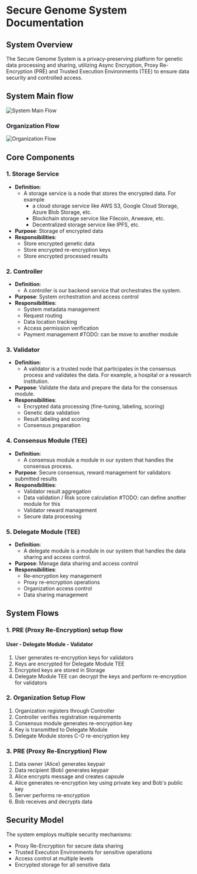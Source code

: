 # Secure Genome System Documentation

## System Overview

The Secure Genome System is a privacy-preserving platform for genetic data processing and sharing, utilizing Async Encryption, Proxy Re-Encryption (PRE) and Trusted Execution Environments (TEE) to ensure data security and controlled access.

## System Main flow

![System Main Flow](docs/flow/system-flow.png)

### Organization Flow

![Organization Flow](docs/flow/organization-flow.png)

## Core Components

### 1. Storage Service

- **Definition**:
  - A storage service is a node that stores the encrypted data. For example
    - a cloud storage service like AWS S3, Google Cloud Storage, Azure Blob Storage, etc.
    - Blockchain storage service like Filecoin, Arweave, etc.
    - Decentralized storage service like IPFS, etc.
- **Purpose**: Storage of encrypted data
- **Responsibilities**:
  - Store encrypted genetic data
  - Store encrypted re-encryption keys
  - Store encrypted processed results

### 2. Controller

- **Definition**:
  - A controller is our backend service that orchestrates the system.
- **Purpose**: System orchestration and access control
- **Responsibilities**:
  - System metadata management
  - Request routing
  - Data location tracking
  - Access permission verification
  - Payment management #TODO: can be move to another module

### 3. Validator

- **Definition**:
  - A validator is a trusted node that participates in the consensus process and validates the data. For example, a hospital or a research institution.
- **Purpose**: Validate the data and prepare the data for the consensus module.
- **Responsibilities**:
  - Encrypted data processing (fine-tuning, labeling, scoring)
  - Genetic data validation
  - Result labeling and scoring
  - Consensus preparation

### 4. Consensus Module (TEE)

- **Definition**:
  - A consensus module a module in our system that handles the consensus process.
- **Purpose**: Secure consensus, reward management for validators submitted results
- **Responsibilities**:
  - Validator result aggregation
  - Data validation / Risk score calculation #TODO: can define another module for this
  - Validator reward management
  - Secure data processing

### 5. Delegate Module (TEE)

- **Definition**:
  - A delegate module is a module in our system that handles the data sharing and access control.
- **Purpose**: Manage data sharing and access control
- **Responsibilities**:
  - Re-encryption key management
  - Proxy re-encryption operations
  - Organization access control
  - Data sharing management

## System Flows

### 1. PRE (Proxy Re-Encryption) setup flow

#### User - Delegate Module - Validator

1. User generates re-encryption keys for validators
2. Keys are encrypted for Delegate Module TEE
3. Encrypted keys are stored in Storage
4. Delegate Module TEE can decrypt the keys and perform re-encryption for validators

### 2. Organization Setup Flow

1. Organization registers through Controller
2. Controller verifies registration requirements
3. Consensus module generates re-encryption key
4. Key is transmitted to Delegate Module
5. Delegate Module stores C-O re-encryption key

### 3. PRE (Proxy Re-Encryption) Flow

1. Data owner (Alice) generates keypair
2. Data recipient (Bob) generates keypair
3. Alice encrypts message and creates capsule
4. Alice generates re-encryption key using private key and Bob's public key
5. Server performs re-encryption
6. Bob receives and decrypts data

## Security Model

The system employs multiple security mechanisms:

- Proxy Re-Encryption for secure data sharing
- Trusted Execution Environments for sensitive operations
- Access control at multiple levels
- Encrypted storage for all sensitive data
